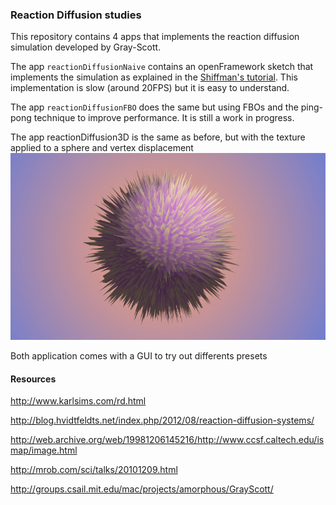 ### Reaction Diffusion studies

This repository contains 4 apps that implements the reaction diffusion simulation developed by Gray-Scott.

The app `reactionDiffusionNaive` contains an openFramework sketch that implements the simulation as explained in the [Shiffman's tutorial](https://www.youtube.com/watch?v=BV9ny785UNc). This implementation is slow (around 20FPS) but it is easy to understand.

The app `reactionDiffusionFBO` does the same but using FBOs and the ping-pong technique to improve performance. It is still a work in progress.

The app reactionDiffusion3D is the same as before, but with the texture applied to a sphere and vertex displacement
![example](rd_to_sphere.png)

Both application comes with a GUI to try out differents presets

#### Resources

http://www.karlsims.com/rd.html

http://blog.hvidtfeldts.net/index.php/2012/08/reaction-diffusion-systems/

http://web.archive.org/web/19981206145216/http://www.ccsf.caltech.edu/ismap/image.html

http://mrob.com/sci/talks/20101209.html

http://groups.csail.mit.edu/mac/projects/amorphous/GrayScott/



